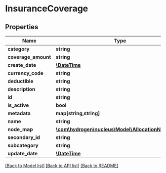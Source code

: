 # InsuranceCoverage

## Properties
Name | Type | Description | Notes
------------ | ------------- | ------------- | -------------
**category** | **string** | category | [optional] 
**coverage_amount** | **string** | coverageAmount | 
**create_date** | [**\DateTime**](\DateTime.md) |  | [optional] 
**currency_code** | **string** | currencyCode | 
**deductible** | **string** | deductible | [optional] 
**description** | **string** | description | [optional] 
**id** | **string** |  | [optional] 
**is_active** | **bool** | is_active | [optional] 
**metadata** | **map[string,string]** |  | [optional] 
**name** | **string** | name | 
**node_map** | [**\com\hydrogen\nucleus\Model\AllocationNodeMap[]**](AllocationNodeMap.md) |  | [optional] 
**secondary_id** | **string** |  | [optional] 
**subcategory** | **string** | subcategory | [optional] 
**update_date** | [**\DateTime**](\DateTime.md) |  | [optional] 

[[Back to Model list]](../README.md#documentation-for-models) [[Back to API list]](../README.md#documentation-for-api-endpoints) [[Back to README]](../README.md)


